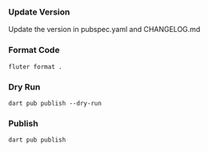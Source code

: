 ### Update Version
Update the version in pubspec.yaml and CHANGELOG.md

### Format Code

```
fluter format .
```

### Dry Run

```
dart pub publish --dry-run
```

### Publish

```
dart pub publish
```